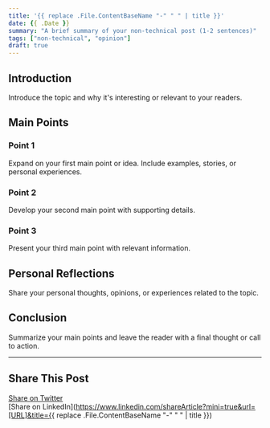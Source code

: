 ```yaml
---
title: '{{ replace .File.ContentBaseName "-" " " | title }}'
date: {{ .Date }}
summary: "A brief summary of your non-technical post (1-2 sentences)"
tags: ["non-technical", "opinion"]
draft: true
---
```


## Introduction

Introduce the topic and why it's interesting or relevant to your readers.

## Main Points

### Point 1

Expand on your first main point or idea. Include examples, stories, or personal experiences.

### Point 2

Develop your second main point with supporting details.

### Point 3

Present your third main point with relevant information.

## Personal Reflections

Share your personal thoughts, opinions, or experiences related to the topic.

## Conclusion

Summarize your main points and leave the reader with a final thought or call to action.

---

## Share This Post

[Share on Twitter](https://twitter.com/intent/tweet?text=I%20just%20read%20this%20interesting%20post!%20Check%20it%20out:%20[URL])  
[Share on LinkedIn](<https://www.linkedin.com/shareArticle?mini=true&url=[URL]&title={{> replace .File.ContentBaseName "-" " " | title }})
